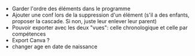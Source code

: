 - Garder l'ordre des éléments dans le programme
- Ajouter une conf lors de la suppression d'un élément (s'il a des enfants, proposer la cascade. Si non, juste leur enlever leur parent)
- Pouvoir exporter avec les deux "vues": celle chronologique et celle par compétences
- Export Canva ?
- changer age en date de naissance